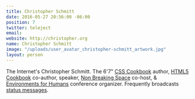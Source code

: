 ```yaml
---
title: Christopher Schmitt
date: 2016-05-27 20:56:00 -06:00
position: 7
twitter: teleject
email: 
website: http://christopher.org
name: Christopher Schmitt
image: "/uploads/user_avatar_christopher-schmitt_artwork.jpg"
layout: person
---
```


The Internet's Christopher Schmitt. The 6'7" [CSS Cookbook](http://www.amazon.com/exec/obidos/ASIN/059615593X/heatvisioncom-20) author, [HTML5 Cookbook](http://www.amazon.com/Cookbook-Cookbooks-OReilly-Christopher-Schmitt/dp/1449396798/heatvisioncom-20) co-author, speaker, [Non Breaking Space](http://goodstuff.fm/nbsp) co-host, & [Environments for Humans](http://environmentsforhumans.com/) conference organizer. Frequently broadcasts [status messages](http://twitter.com/teleject).